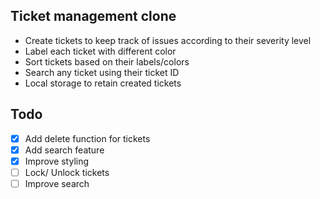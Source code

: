 ## Ticket management clone

+ Create tickets to keep track of issues according to their severity level
+ Label each ticket with different color
+ Sort tickets based on their labels/colors
+ Search any ticket using their ticket ID
+ Local storage to retain created tickets

## Todo

- [x] Add delete function for tickets
- [x] Add search feature
- [x] Improve styling
- [ ] Lock/ Unlock tickets
- [ ] Improve search
